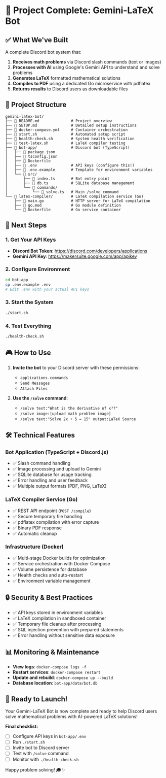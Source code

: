 # 🎉 Project Complete: Gemini-LaTeX Bot

## ✅ What We've Built

A complete Discord bot system that:

1. **Receives math problems** via Discord slash commands (text or images)
2. **Processes with AI** using Google's Gemini API to understand and solve problems
3. **Generates LaTeX** formatted mathematical solutions
4. **Compiles to PDF** using a dedicated Go microservice with pdflatex
5. **Returns results** to Discord users as downloadable files

## 📁 Project Structure

```
gemini-latex-bot/
├── 📄 README.md              # Project overview
├── 📄 SETUP.md               # Detailed setup instructions
├── 📄 docker-compose.yml     # Container orchestration
├── 🚀 start.sh               # Automated setup script
├── 🏥 health-check.sh        # System health verification
├── 🧪 test-latex.sh          # LaTeX compiler testing
├── 🤖 bot-app/               # Discord bot (TypeScript)
│   ├── 📄 package.json
│   ├── 📄 tsconfig.json
│   ├── 📄 Dockerfile
│   ├── 📄 .env               # API keys (configure this!)
│   ├── 📄 .env.example       # Template for environment variables
│   └── 📁 src/
│       ├── 📄 index.ts       # Bot entry point
│       ├── 📄 db.ts          # SQLite database management
│       └── 📁 commands/
│           └── 📄 solve.ts   # Main /solve command
└── 🔧 latex-compiler/        # LaTeX compilation service (Go)
    ├── 📄 main.go            # HTTP server for LaTeX compilation
    ├── 📄 go.mod             # Go module definition
    └── 📄 Dockerfile         # Go service container
```

## 🎯 Next Steps

### 1. Get Your API Keys

- **Discord Bot Token**: https://discord.com/developers/applications
- **Gemini API Key**: https://makersuite.google.com/app/apikey

### 2. Configure Environment

```bash
cd bot-app
cp .env.example .env
# Edit .env with your actual API keys
```

### 3. Start the System

```bash
./start.sh
```

### 4. Test Everything

```bash
./health-check.sh
```

## 🎮 How to Use

1. **Invite the bot** to your Discord server with these permissions:

   - `applications.commands`
   - `Send Messages`
   - `Attach Files`

2. **Use the `/solve` command**:
   - `/solve text:"What is the derivative of x³?"`
   - `/solve image:[upload math problem image]`
   - `/solve text:"Solve 2x + 5 = 15" output:LaTeX Source`

## 🛠️ Technical Features

### Bot Application (TypeScript + Discord.js)

- ✅ Slash command handling
- ✅ Image processing and upload to Gemini
- ✅ SQLite database for usage tracking
- ✅ Error handling and user feedback
- ✅ Multiple output formats (PDF, PNG, LaTeX)

### LaTeX Compiler Service (Go)

- ✅ REST API endpoint (`POST /compile`)
- ✅ Secure temporary file handling
- ✅ pdflatex compilation with error capture
- ✅ Binary PDF response
- ✅ Automatic cleanup

### Infrastructure (Docker)

- ✅ Multi-stage Docker builds for optimization
- ✅ Service orchestration with Docker Compose
- ✅ Volume persistence for database
- ✅ Health checks and auto-restart
- ✅ Environment variable management

## 🔒 Security & Best Practices

- ✅ API keys stored in environment variables
- ✅ LaTeX compilation in sandboxed container
- ✅ Temporary file cleanup after processing
- ✅ SQL injection prevention with prepared statements
- ✅ Error handling without sensitive data exposure

## 📊 Monitoring & Maintenance

- **View logs**: `docker-compose logs -f`
- **Restart services**: `docker-compose restart`
- **Update and rebuild**: `docker-compose up --build`
- **Database location**: `bot-app/data/bot.db`

## 🚀 Ready to Launch!

Your Gemini-LaTeX Bot is now complete and ready to help Discord users solve mathematical problems with AI-powered LaTeX solutions!

**Final checklist:**

- [ ] Configure API keys in `bot-app/.env`
- [ ] Run `./start.sh`
- [ ] Invite bot to Discord server
- [ ] Test with `/solve` command
- [ ] Monitor with `./health-check.sh`

Happy problem solving! 🎓✨
